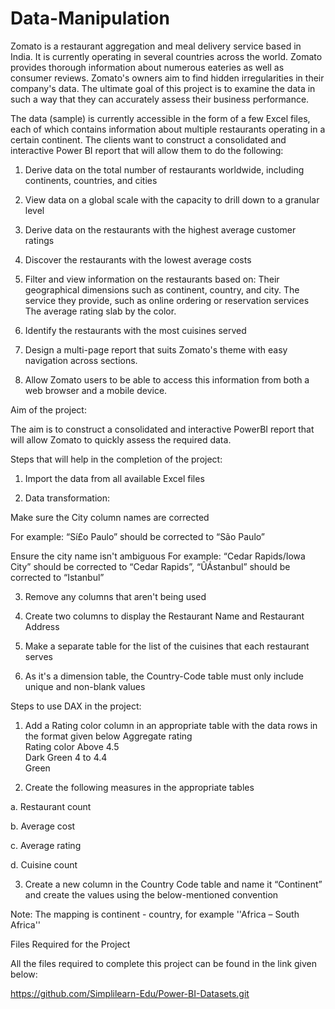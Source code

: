 # Data-Manipulation

Zomato is a restaurant aggregation and meal delivery service based in India. It is currently operating in several countries across the world. Zomato provides thorough information about numerous eateries as well as consumer reviews. Zomato's owners aim to find hidden irregularities in their company's data. The ultimate goal of this project is to examine the data in such a way that they can accurately assess their business performance.

The data (sample) is currently accessible in the form of a few Excel files, each of which contains information about multiple restaurants operating in a certain continent. The clients want to construct a consolidated and interactive Power BI report that will allow them to do the following:

1. Derive data on the total number of restaurants worldwide, including continents, countries, and cities

2. View data on a global scale with the capacity to drill down to a granular level

3. Derive data on the restaurants with the highest average customer ratings

4. Discover the restaurants with the lowest average costs

5. Filter and view information on the restaurants based on:
  Their geographical dimensions such as continent, country, and city.
  The service they provide, such as online ordering or reservation services
  The average rating slab by the color.

6. Identify the restaurants with the most cuisines served

7. Design a multi-page report that suits Zomato's theme with easy navigation across sections.

8. Allow Zomato users to be able to access this information from both a web browser and a mobile device.

Aim of the project:

The aim is to construct a consolidated and interactive PowerBI report that will allow Zomato to quickly assess the required data.

Steps that will help in the completion of the project:

1. Import the data from all available Excel files

2. Data transformation: 

Make sure the City column names are corrected 

For example: “Sí£o Paulo” should be corrected to “São Paulo”

Ensure the city name isn't ambiguous
For example: “Cedar Rapids/Iowa City” should be corrected to “Cedar Rapids”, “ÛÁstanbul” should be corrected to “Istanbul”

3. Remove any columns that aren't being used 

4. Create two columns to display the Restaurant Name and Restaurant Address

5. Make a separate table for the list of the cuisines that each restaurant serves

6. As it's a dimension table, the Country-Code table must only include unique and non-blank values

Steps to use DAX in the project:
1) Add a Rating color column in an appropriate table with the data rows in the format given below
Aggregate rating                         
Rating color
Above 4.5  
Dark Green
4 to 4.4  
Green

2) Create the following measures in the appropriate tables 

a. Restaurant count

b. Average cost

c. Average rating 

d. Cuisine count

3) Create a new column in the Country Code table and name it “Continent” and create the values using the below-mentioned convention

Note: The mapping is continent - country, for example ''Africa – South Africa'' 

Files Required for the Project

All the files required to complete this project can be found in the link given below:

https://github.com/Simplilearn-Edu/Power-BI-Datasets.git
